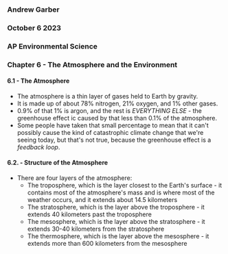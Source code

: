 ### Andrew Garber
### October 6 2023
### AP Environmental Science
### Chapter 6 - The Atmosphere and the Environment

#### 6.1 - The Atmosphere
 - The atmosphere is a thin layer of gases held to Earth by gravity.
 - It is made up of about 78% nitrogen, 21% oxygen, and 1% other gases.
 - 0.9% of that 1% is argon, and the rest is *EVERYTHING ELSE* - the greenhouse effect ic caused by that less than 0.1% of the atmosphere.
 - Some people have taken that small percentage to mean that it can't possibly cause the kind of catastrophic climate change that we're seeing today, but that's not true, because the greenhouse effect is a *feedback loop*.

#### 6.2. - Structure of the Atmosphere
 - There are four layers of the atmosphere:
   - The troposphere, which is the layer closest to the Earth's surface - it contains most of the atmosphere's mass and is where most of the weather occurs, and it extends about 14.5 kilometers
   - The stratosphere, which is the layer above the troposphere - it extends 40 kilometers past the troposphere
   - The mesosphere, which is the layer above the stratosphere - it extends 30-40 kilometers from the stratosphere
   - The thermosphere, which is the layer above the mesosphere - it extends more than 600 kilometers from the mesosphere

